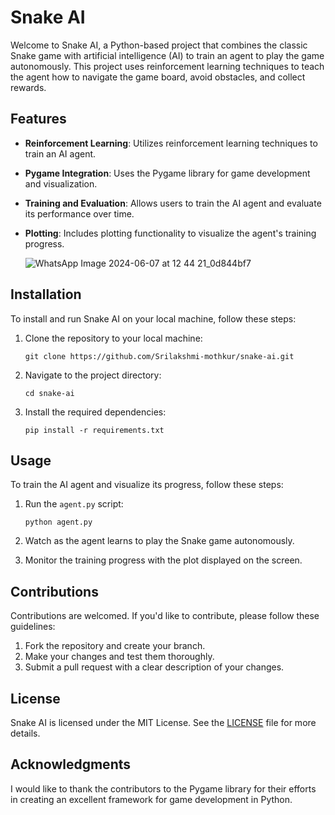 # Snake AI

Welcome to Snake AI, a Python-based project that combines the classic Snake game with artificial intelligence (AI) to train an agent to play the game autonomously. This project uses reinforcement learning techniques to teach the agent how to navigate the game board, avoid obstacles, and collect rewards.

## Features

- **Reinforcement Learning**: Utilizes reinforcement learning techniques to train an AI agent.
- **Pygame Integration**: Uses the Pygame library for game development and visualization.
- **Training and Evaluation**: Allows users to train the AI agent and evaluate its performance over time.
- **Plotting**: Includes plotting functionality to visualize the agent's training progress.

  ![WhatsApp Image 2024-06-07 at 12 44 21_0d844bf7](https://github.com/Srilakshmi-mothkur/Snake_AI/assets/110167522/e2eb8fc9-39ea-4201-aede-6ece49a62afc)


## Installation

To install and run Snake AI on your local machine, follow these steps:

1. Clone the repository to your local machine:
   ```
   git clone https://github.com/Srilakshmi-mothkur/snake-ai.git
   ```

2. Navigate to the project directory:
   ```
   cd snake-ai
   ```

3. Install the required dependencies:
   ```
   pip install -r requirements.txt
   ```

## Usage

To train the AI agent and visualize its progress, follow these steps:

1. Run the `agent.py` script:
   ```
   python agent.py
   ```

2. Watch as the agent learns to play the Snake game autonomously.

3. Monitor the training progress with the plot displayed on the screen.

## Contributions

Contributions are welcomed. If you'd like to contribute, please follow these guidelines:

1. Fork the repository and create your branch.
2. Make your changes and test them thoroughly.
3. Submit a pull request with a clear description of your changes.

## License

Snake AI is licensed under the MIT License. See the [LICENSE](LICENSE) file for more details.

## Acknowledgments

I would like to thank the contributors to the Pygame library for their efforts in creating an excellent framework for game development in Python.


